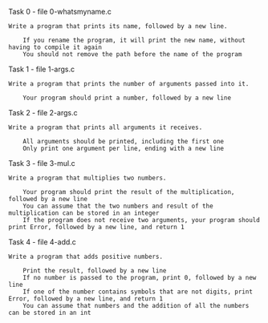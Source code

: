 Task 0 - file 0-whatsmyname.c

	Write a program that prints its name, followed by a new line.

		If you rename the program, it will print the new name, without having to compile it again
		You should not remove the path before the name of the program

Task 1 - file 1-args.c

	Write a program that prints the number of arguments passed into it.

		Your program should print a number, followed by a new line

Task 2 - file 2-args.c

	Write a program that prints all arguments it receives.

		All arguments should be printed, including the first one
		Only print one argument per line, ending with a new line

Task 3 - file 3-mul.c

	Write a program that multiplies two numbers.

		Your program should print the result of the multiplication, followed by a new line
		You can assume that the two numbers and result of the multiplication can be stored in an integer
		If the program does not receive two arguments, your program should print Error, followed by a new line, and return 1

Task 4 - file 4-add.c

	Write a program that adds positive numbers.

		Print the result, followed by a new line
		If no number is passed to the program, print 0, followed by a new line
		If one of the number contains symbols that are not digits, print Error, followed by a new line, and return 1
		You can assume that numbers and the addition of all the numbers can be stored in an int


